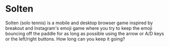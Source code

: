 # Solten
Solten (solo tennis) is a mobile and desktop browser game inspired by breakout and Instagram's emoji game where you try to keep the emoji bouncing off the paddle for as long as possible using the arrow or A/D keys or the left/right buttons. How long can you keep it going?
